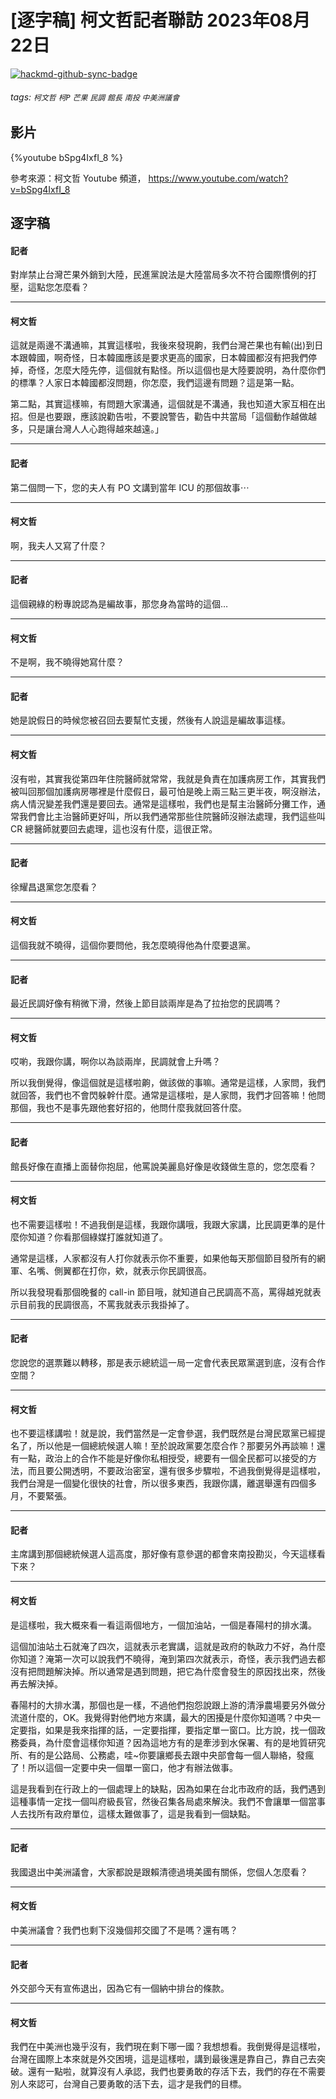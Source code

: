 # [逐字稿] 柯文哲記者聯訪 2023年08月22日

[![hackmd-github-sync-badge](https://hackmd.io/CFpbJbCbRDWncmdxr7CNzA/badge)](https://hackmd.io/CFpbJbCbRDWncmdxr7CNzA)


###### tags: `柯文哲` `柯P` `芒果` `民調` `館長` `南投` `中美洲議會`

## 影片

{%youtube bSpg4IxfI_8 %}

參考來源：柯文哲 Youtube 頻道， https://www.youtube.com/watch?v=bSpg4IxfI_8


## 逐字稿

#### 記者

對岸禁止台灣芒果外銷到大陸，民進黨說法是大陸當局多次不符合國際慣例的打壓，這點您怎麼看？

---

#### 柯文哲

這就是兩邊不溝通嘛，其實這樣啦，我後來發現齁，我們台灣芒果也有輸(出)到日本跟韓國，啊奇怪，日本韓國應該是要求更高的國家，日本韓國都沒有把我們停掉，奇怪，怎麼大陸先停，這個就有點怪。所以這個也是大陸要說明，為什麼你們的標準？人家日本韓國都沒問題，你怎麼，我們這邊有問題？這是第一點。

第二點，其實這樣嘛，有問題大家溝通，這個就是不溝通，我也知道大家互相在出招。但是也要跟，應該說勸告啦，不要說警告，勸告中共當局「這個動作越做越多，只是讓台灣人人心跑得越來越遠。」

---

#### 記者

第二個問一下，您的夫人有 PO 文講到當年 ICU 的那個故事⋯

---

#### 柯文哲

啊，我夫人又寫了什麼？

---

#### 記者

這個親綠的粉專說認為是編故事，那您身為當時的這個…

---

#### 柯文哲

不是啊，我不曉得她寫什麼？

---

#### 記者

她是說假日的時候您被召回去要幫忙支援，然後有人說這是編故事這樣。

---

#### 柯文哲

沒有啦，其實我從第四年住院醫師就常常，我就是負責在加護病房工作，其實我們被叫回那個加護病房哪裡是什麼假日，最可怕是晚上兩三點三更半夜，啊沒辦法，病人情況變差我們還是要回去。通常是這樣啦，我們也是幫主治醫師分攤工作，通常我們會比主治醫師更好叫，所以我們通常那些住院醫師沒辦法處理，我們這些叫 CR 總醫師就要回去處理，這也沒有什麼，這很正常。

---

#### 記者

徐耀昌退黨您怎麼看？

---

#### 柯文哲

這個我就不曉得，這個你要問他，我怎麼曉得他為什麼要退黨。

---

#### 記者

最近民調好像有稍微下滑，然後上節目談兩岸是為了拉抬您的民調嗎？

---

#### 柯文哲

哎喲，我跟你講，啊你以為談兩岸，民調就會上升嗎？

所以我倒覺得，像這個就是這樣啦齁，做該做的事嘛。通常是這樣，人家問，我們就回答，我們也不會閃躲幹什麼。通常是這樣啦，是人家問，我們才回答嘛！他問那個，我也不是事先跟他套好招的，他問什麼我就回答什麼。

---

#### 記者

館長好像在直播上面替你抱屈，他罵說美麗島好像是收錢做生意的，您怎麼看？

---

#### 柯文哲

也不需要這樣啦！不過我倒是這樣，我跟你講哦，我跟大家講，比民調更準的是什麼你知道？你看那個綠媒打誰就知道了。

通常是這樣，人家都沒有人打你就表示你不重要，如果他每天那個節目發所有的網軍、名嘴、側翼都在打你，欸，就表示你民調很高。

所以我發現看那個晚餐的 call-in 節目哦，就知道自己民調高不高，罵得越兇就表示目前我的民調很高，不罵我就表示我掛掉了。

---

#### 記者

您說您的選票難以轉移，那是表示總統這一局一定會代表民眾黨選到底，沒有合作空間？

---

#### 柯文哲

也不要這樣講啦！就是說，我們當然是一定會參選，我們既然是台灣民眾黨已經提名了，所以他是一個總統候選人嘛！至於說政黨要怎麼合作？那要另外再談嘛！還有一點，政治上的合作不能是好像你私相授受，總要有一個全民都可以接受的方法，而且要公開透明，不要政治密室，還有很多步驟啦，不過我倒覺得是這樣啦，我們台灣是一個變化很快的社會，所以很多東西，我跟你講，離選舉還有四個多月，不要緊張。

---

#### 記者

主席講到那個總統候選人這高度，那好像有意參選的都會來南投勘災，今天這樣看下來？

---

#### 柯文哲

是這樣啦，我大概來看一看這兩個地方，一個加油站，一個是春陽村的排水溝。

這個加油站土石就淹了四次，這就表示老實講，這就是政府的執政力不好，為什麼你知道？淹第一次可以說我們不曉得，淹到第四次就表示，奇怪，表示我們過去都沒有把問題解決掉。所以通常是遇到問題，把它為什麼會發生的原因找出來，然後再去解決掉。

春陽村的大排水溝，那個也是一樣，不過他們抱怨說跟上游的清淨農場要另外做分流道什麼的，OK。我覺得對他們地方來講，最大的困擾是什麼你知道嗎？中央一定要指，如果是我來指揮的話，一定要指揮，要指定單一窗口。比方說，找一個政務委員，為什麼會這樣你知道？因為這地方有的是牽涉到水保署、有的是地質研究所、有的是公路局、公務處，哇~你要讓鄉長去跟中央部會每一個人聯絡，發瘋了！所以這個一定要中央一個單一窗口，他才有辦法做事。

這是我看到在行政上的一個處理上的缺點，因為如果在台北市政府的話，我們遇到這種事情一定找一個叫府級長官，然後召集各局處來解決。我們不會讓單一個當事人去找所有政府單位，這樣太難做事了，這是我看到一個缺點。

---

#### 記者

我國退出中美洲議會，大家都說是跟賴清德過境美國有關係，您個人怎麼看？

---

#### 柯文哲

中美洲議會？我們也剩下沒幾個邦交國了不是嗎？還有嗎？

---

#### 記者

外交部今天有宣佈退出，因為它有一個納中排台的條款。

---

#### 柯文哲

我們在中美洲也幾乎沒有，我們現在剩下哪一國？我想想看。我倒覺得是這樣啦，台灣在國際上本來就是外交困境，這是這樣啦，講到最後還是靠自己，靠自己去突破。還有一點啦，就算沒有人承認，我們也要勇敢的存活下去，我們的存在不需要別人來認可，台灣自己要勇敢的活下去，這才是我們的目標。

